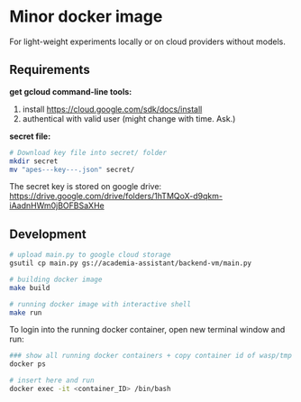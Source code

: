 # Minor docker image

For light-weight experiments locally or on cloud providers without models.

## Requirements

**get gcloud command-line tools:**

1. install https://cloud.google.com/sdk/docs/install
2. authentical with valid user (might change with time. Ask.)


**secret file:**

```bash
# Download key file into secret/ folder
mkdir secret
mv "apes---key---.json" secret/
```
The secret key is stored on google drive: https://drive.google.com/drive/folders/1hTMQoX-d9qkm-iAadnHWm0jBOFBSaXHe

## Development

```bash
# upload main.py to google cloud storage
gsutil cp main.py gs://academia-assistant/backend-vm/main.py

# building docker image
make build

# running docker image with interactive shell
make run
```

To login into the running docker container, open new terminal window and run:

```bash
### show all running docker containers + copy container id of wasp/tmp
docker ps

# insert here and run
docker exec -it <container_ID> /bin/bash
```
